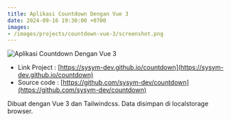 ```yaml
---
title: Aplikasi Countdown Dengan Vue 3
date: 2024-09-16 19:30:00 +0700
images:
- /images/projects/countdown-vue-3/screenshot.png
---
```


![Aplikasi Countdown Dengan Vue 3](/images/projects/countdown-vue-3/screenshot.png)

- Link Project : [https://sysym-dev.github.io/countdown](https://sysym-dev.github.io/countdown)
- Source code : [https://github.com/sysym-dev/countdown](https://github.com/sysym-dev/countdown)

Dibuat dengan Vue 3 dan Tailwindcss. Data disimpan di localstorage browser.